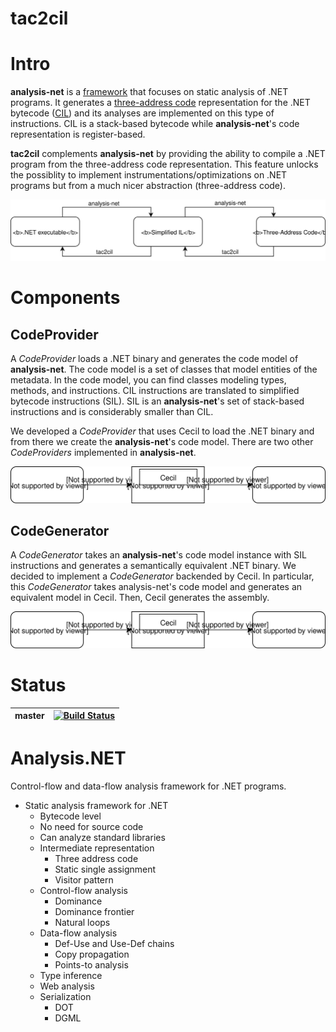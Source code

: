 # tac2cil
# Intro

**analysis-net** is a [framework](https://github.com/edgardozoppi/analysis-net) that focuses on static analysis of .NET programs.  It generates a [three-address code](https://en.wikipedia.org/wiki/Three-address_code) representation for the .NET bytecode ([CIL](https://en.wikipedia.org/wiki/Common_Intermediate_Language)) and its analyses are implemented on this type of instructions.  CIL is a stack-based bytecode while **analysis-net**'s code representation is register-based.

**tac2cil** complements **analysis-net** by providing the ability to compile a .NET program from the three-address code representation. This feature unlocks the possiblity to implement instrumentations/optimizations on .NET programs but from a much nicer abstraction (three-address code).

<p align="center">
<img src="/images/flow.svg">
</p>

# Components

## CodeProvider

A *CodeProvider* loads a .NET binary and generates the code model of **analysis-net**. The code model is a set of classes that model entities of the metadata. In the code model, you can find classes modeling types, methods, and instructions. CIL instructions are translated to simplified bytecode instructions (SIL). SIL is an **analysis-net**'s set of stack-based instructions and is considerably smaller than CIL. 

We developed a *CodeProvider* that uses Cecil to load the .NET binary and from there we create the **analysis-net**'s code model. There are two other *CodeProviders* implemented in **analysis-net**. 

<p align="center">
<img src="/images/cil2sil.svg">
</p>


## CodeGenerator

A *CodeGenerator* takes an **analysis-net**'s code model instance with SIL instructions and generates a semantically equivalent .NET binary. We decided to implement a *CodeGenerator* backended by Cecil. In particular, this *CodeGenerator* takes analysis-net's code model and generates an equivalent model in Cecil. Then, Cecil generates the assembly.

<p align="center">
<img src="/images/sil2cil.svg">
</p>

# Status

|master| [![Build Status](https://travis-ci.com/m7nu3l/tac2cil.svg?token=f7qzBQCoptr4sx6YDGWa&branch=master)](https://travis-ci.com/m7nu3l/tac2cil) |
|--|--|

# Analysis.NET #

Control-flow and data-flow analysis framework for .NET programs.

+ Static analysis framework for .NET
    * Bytecode level
    * No need for source code
    * Can analyze standard libraries
    + Intermediate representation
        * Three address code
        * Static single assignment
        * Visitor pattern
    + Control-flow analysis
        * Dominance
        * Dominance frontier
        * Natural loops
    + Data-flow analysis
        * Def-Use and Use-Def chains
        * Copy propagation
        * Points-to analysis
    * Type inference
    * Web analysis
    + Serialization
        * DOT
        * DGML
